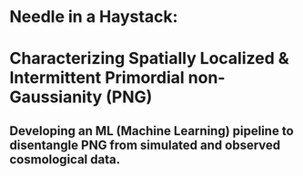 # Needle in a Haystack:
# Characterizing Spatially Localized & Intermittent Primordial non-Gaussianity (PNG)
## Developing an ML (Machine Learning) pipeline to disentangle PNG from simulated and observed cosmological data.

